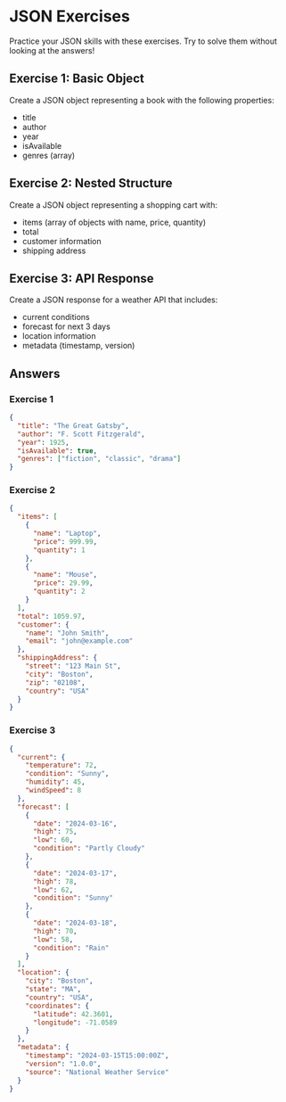 # JSON Exercises

Practice your JSON skills with these exercises. Try to solve them without looking at the answers!

## Exercise 1: Basic Object
Create a JSON object representing a book with the following properties:
- title
- author
- year
- isAvailable
- genres (array)

## Exercise 2: Nested Structure
Create a JSON object representing a shopping cart with:
- items (array of objects with name, price, quantity)
- total
- customer information
- shipping address

## Exercise 3: API Response
Create a JSON response for a weather API that includes:
- current conditions
- forecast for next 3 days
- location information
- metadata (timestamp, version)

## Answers

### Exercise 1
```json
{
  "title": "The Great Gatsby",
  "author": "F. Scott Fitzgerald",
  "year": 1925,
  "isAvailable": true,
  "genres": ["fiction", "classic", "drama"]
}
```

### Exercise 2
```json
{
  "items": [
    {
      "name": "Laptop",
      "price": 999.99,
      "quantity": 1
    },
    {
      "name": "Mouse",
      "price": 29.99,
      "quantity": 2
    }
  ],
  "total": 1059.97,
  "customer": {
    "name": "John Smith",
    "email": "john@example.com"
  },
  "shippingAddress": {
    "street": "123 Main St",
    "city": "Boston",
    "zip": "02108",
    "country": "USA"
  }
}
```

### Exercise 3
```json
{
  "current": {
    "temperature": 72,
    "condition": "Sunny",
    "humidity": 45,
    "windSpeed": 8
  },
  "forecast": [
    {
      "date": "2024-03-16",
      "high": 75,
      "low": 60,
      "condition": "Partly Cloudy"
    },
    {
      "date": "2024-03-17",
      "high": 78,
      "low": 62,
      "condition": "Sunny"
    },
    {
      "date": "2024-03-18",
      "high": 70,
      "low": 58,
      "condition": "Rain"
    }
  ],
  "location": {
    "city": "Boston",
    "state": "MA",
    "country": "USA",
    "coordinates": {
      "latitude": 42.3601,
      "longitude": -71.0589
    }
  },
  "metadata": {
    "timestamp": "2024-03-15T15:00:00Z",
    "version": "1.0.0",
    "source": "National Weather Service"
  }
}
``` 